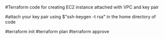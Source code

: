 #Terraform code for creating EC2 instance attached with VPC and key pair

#attach your key pair using $"ssh-keygen -t rsa" in the home directory of code

#terraform init
#terraform plan
#terraform approve
